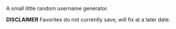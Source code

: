 A small little random username generator.


**DISCLAIMER**
Favorites do not currently save, will fix at a later date.
